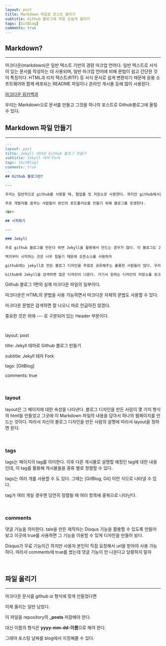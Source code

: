 ```yaml
---
layout: post
title: Markdown 파일로 포스트 올리기
subtitle: Github 블로그에 파일 손쉽게 올리기
tags: [GitBlog]
comments: true
---
```


## Markdown?

---

마크다운(markdown)은 일반 텍스트 기반의 경량 마크업 언어다. 일반 텍스트로 서식이 있는 문서를 작성하는 데 사용되며, 일반 마크업 언어에 비해 문법이 쉽고 간단한 것이 특징이다. HTML과 리치 텍스트(RTF) 등 서식 문서로 쉽게 변환되기 때문에 응용 소프트웨어와 함께 배포되는 README 파일이나 온라인 게시물 등에 많이 사용된다.

[마크다운 위키백과](https://ko.wikipedia.org/wiki/%EB%A7%88%ED%81%AC%EB%8B%A4%EC%9A%B4)

우리는 Markdown으로 문서를 만들고 그것을 하나의 포스트로 Github블로그에 올릴 수 있다.

## Markdown 파일 만들기

---

```markdown
---
layout: post
title: Jekyll 테마로 Github 블로그 만들기
subtitle: Jekyll 테마 Fork
tags: [GitBlog]
comments: true
---
## Github 블로그란?

---

우리는 일반적으로 github를 사용할 때, 협업툴 및 저장소로 사용한다. 하지만 github에서는 블로그를 운영할 수 있게 github.io를 제공한다.

주로 개발자를 꿈꾸는 사람들이 본인의 포트폴리오를 만들기 위해 블로그를 운영한다.

<br>

## 시작하기

---

### Jekyll

주로 github 블로그를 만든다 하면 Jekyll을 활용해서 만드는 경우가 많다. 이 블로그도 Jekyll을 사용해 만든 것이다.

백지부터 시작하는 것은 너무 힘들기 때문에 오픈소스를 사용하자

github에는 jekyll로 만든 블로그 디자인을 무료로 공유해주는 훌륭한 사람들이 많다. 우리는 그냥 가져다가 쓰면 된다.

Github에 Jekyll을 검색하면 많은 디자인이 나온다. 거기서 원하는 디자인의 저장소를 포크해오면 된다.
```

Github 블로그 1편의 실제 마크다운 파일의 일부이다.

마크다운은 HTML의 문법을 사용 가능하면서 마크다운 자체의 문법도 사용할 수 있다.

마크다운 문법은 검색하면 잘 나오니 따로 언급하진 않겠다.

중요한 것은 위에 --- 로 구분되어 있는 Header 부분이다.

<br>

layout: post

title: Jekyll 테마로 Github 블로그 만들기

subtitle: Jekyll 테마 Fork

tags: [GitBlog]

comments: true

<br>

### layout

layout은 그 페이지에 대한 속성을 나타낸다. 블로그 디자인을 만든 사람이 몇 가지 형식의 html을 만들었고 그곳에 이 Markdown 파일의 내용을 담아서 하나의 웹페이지를 만드는 것이다. 따라서 자신의 블로그 디자인을 만든 사람의 설명에 따라서 layout을 정하면 된다.

<br>

### tags

tags는 페이지의 tag를 의미한다. 이후 다른 게시물로 설명할 예정인 tag에 대한 내용인데, 이 tag를 활용해 게시물들을 종류 별로 정렬할 수 있다.

tags는 여러 개를 사용할 수 도 있다. 그때는 [GitBlog, Git] 이런 식으로 나타낼 수 있다.

tag가 여러 개일 경우엔 당연히 정렬될 때 여러 항목에 중복으로 나타난다.

<br>

### comments

댓글 기능을 의미한다. tale을 만든 제작자는 Disqus 기능을 활용할 수 있도록 만들어 놨고 이곳에 true를 사용하면 그 기능을 이용할 수 있게 디자인을 만들어 놨다.

Disqus가 무료 기능이긴 하지만 사용자 본인이 직접 요청해서 url을 받아야 사용 가능하다. 따라서 comments에 true를 썼는데 댓글 기능이 안 나온다고 당황하지 말자

<br>

## 파일 올리기

---

마크다운 문서를 github io 형식에 맞게 만들었다면

이제 올리는 일만 남았다.

이 파일을 repository의 <strong>_posts</strong> 저장해야 한다.

대신 이름의 형식은 <strong>yyyy-mm-dd-이름</strong>으로 해야 한다.

그래야 포스팅 날짜를 blog에서 지정해줄 수 있다.